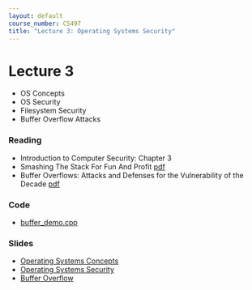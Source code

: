 ```yaml
---
layout: default
course_number: CS497
title: "Lecture 3: Operating Systems Security"
---
```


# Lecture 3

- OS Concepts
- OS Security
- Filesystem Security
- Buffer Overflow Attacks

### Reading 

- Introduction to Computer Security: Chapter 3
- Smashing The Stack For Fun And Profit [pdf](http://www-inst.eecs.berkeley.edu/~cs161/fa08/papers/stack_smashing.pdf)
- Buffer Overflows: Attacks and Defenses for the Vulnerability of the Decade [pdf](cowan.pdf)

### Code 
- [buffer_demo.cpp](buffer_demo.cpp)

### Slides

- [Operating Systems Concepts](Ch03-OS.pdf)
- [Operating Systems Security](Ch03-OSSec.pdf)
- [Buffer Overflow](Ch03-BufferOverflow.pdf)
